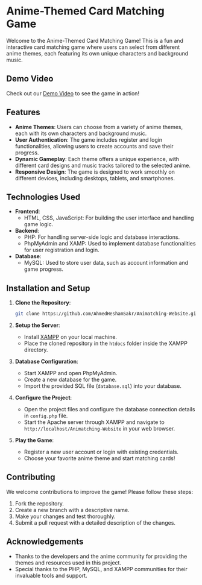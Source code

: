 
# Anime-Themed Card Matching Game

Welcome to the Anime-Themed Card Matching Game! This is a fun and interactive card matching game where users can select from different anime themes, each featuring its own unique characters and background music.

## Demo Video

Check out our [Demo Video](#) to see the game in action!

## Features

- **Anime Themes**: Users can choose from a variety of anime themes, each with its own characters and background music.
- **User Authentication**: The game includes register and login functionalities, allowing users to create accounts and save their progress.
- **Dynamic Gameplay**: Each theme offers a unique experience, with different card designs and music tracks tailored to the selected anime.
- **Responsive Design**: The game is designed to work smoothly on different devices, including desktops, tablets, and smartphones.

## Technologies Used

- **Frontend**:
  - HTML, CSS, JavaScript: For building the user interface and handling game logic.
- **Backend**:
  - PHP: For handling server-side logic and database interactions.
  - PhpMyAdmin and XAMP: Used to implement database functionalities for user registration and login.
- **Database**:
  - MySQL: Used to store user data, such as account information and game progress.

## Installation and Setup

1. **Clone the Repository**:
    ```bash
    git clone https://github.com/AhmedHeshamSakr/Animatching-Website.git
    ```

2. **Setup the Server**:
    - Install [XAMPP](https://www.apachefriends.org/index.html) on your local machine.
    - Place the cloned repository in the `htdocs` folder inside the XAMPP directory.

3. **Database Configuration**:
    - Start XAMPP and open PhpMyAdmin.
    - Create a new database for the game.
    - Import the provided SQL file (`database.sql`) into your database.

4. **Configure the Project**:
    - Open the project files and configure the database connection details in `config.php` file.
    - Start the Apache server through XAMPP and navigate to `http://localhost/Animatching-Website` in your web browser.

5. **Play the Game**:
    - Register a new user account or login with existing credentials.
    - Choose your favorite anime theme and start matching cards!

## Contributing

We welcome contributions to improve the game! Please follow these steps:

1. Fork the repository.
2. Create a new branch with a descriptive name.
3. Make your changes and test thoroughly.
4. Submit a pull request with a detailed description of the changes.


## Acknowledgements

- Thanks to the developers and the anime community for providing the themes and resources used in this project.
- Special thanks to the PHP, MySQL, and XAMPP communities for their invaluable tools and support.


